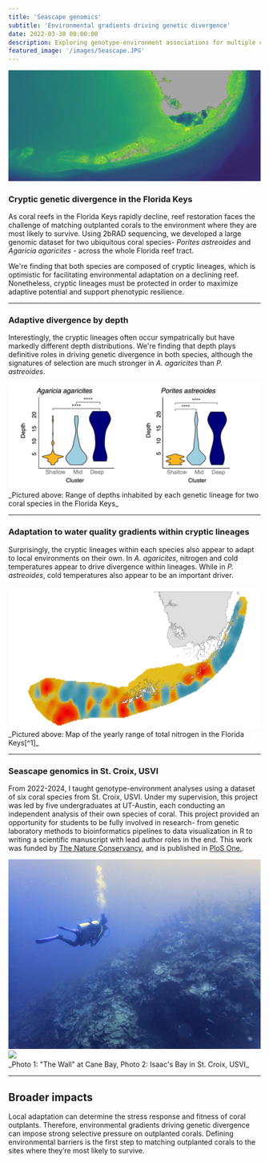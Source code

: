 ```yaml
---
title: 'Seascape genomics'
subtitle: 'Environmental gradients driving genetic divergence'
date: 2022-03-30 00:00:00
description: Exploring genotype-environment associations for multiple coral species in Florida and the Caribbean
featured_image: '/images/Seascape.JPG'
---
```


![](/images/FLKeys_bathymetry.png)

### Cryptic genetic divergence in the Florida Keys

As coral reefs in the Florida Keys rapidly decline, reef restoration faces the challenge of matching outplanted corals to the environment where they are most likely to survive. Using 2bRAD sequencing, we developed a large genomic dataset for two ubiquitous coral species- _Porites astreoides_ and _Agaricia agaricites_ - across the whole Florida reef tract.

We're finding that both species are composed of cryptic lineages, which is optimistic for facilitating environmental adaptation on a declining reef. Nonetheless, cryptic lineages must be protected in order to maximize adaptive potential and support phenotypic resilience.

---

### Adaptive divergence by depth

Interestingly, the cryptic lineages often occur sympatrically but have markedly different depth distributions. We're finding that depth plays definitive roles in driving genetic divergence in both species, although the signatures of selection are much stronger in _A. agaricites_ than _P. astreoides_. 

<div class="gallery" data-columns="1">
	<img src="/images/Depth_diverge.png">

</div>
_Pictured above: Range of depths inhabited by each genetic lineage for two coral species in the Florida Keys_


---

### Adaptation to water quality gradients within cryptic lineages

Surprisingly, the cryptic lineages within each species also appear to adapt to local environments on their own. In _A. agaricites_, nitrogen and cold temperatures appear to drive divergence within lineages. While in _P. astreoides_, cold temperatures also appear to be an important driver. 

<div class="gallery" data-columns="1">
	<img src="/images/TNByearly_range.png">
</div>
_Pictured above: Map of the yearly range of total nitrogen in the Florida Keys[^1]_

[^1]: Water quality data is from the [SERC water quality monitoring network](http://serc.fiu.edu/wqmnetwork/)

---

### Seascape genomics in St. Croix, USVI

From 2022-2024, I taught genotype-environment analyses using a dataset of six coral species from St. Croix, USVI. Under my supervision, this project was led by five undergraduates at UT-Austin, each conducting an independent analysis of their own species of coral. This project provided an opportunity for students to be fully involved in research- from genetic laboratory methods to bioinformatics pipelines to data visualization in R to writing a scientific manuscript with lead author roles in the end. This work was funded by [The Nature Conservancy](https://www.nature.org/en-us/about-us/where-we-work/caribbean/virgin-islands/), and is published in [PloS One.](https://doi.org/10.1371/journal.pone.0318653).

<div class="gallery" data-columns="1">
	<img src="/images/The_wall.JPG">
	<img src="/images/Isaacs_beach.jpg">
</div>
_Photo 1: "The Wall" at Cane Bay, Photo 2: Isaac's Bay in St. Croix, USVI_

---

## Broader impacts

Local adaptation can determine the stress response and fitness of coral outplants. Therefore, environmental gradients driving genetic divergence can impose strong selective pressure on outplanted corals. Defining environmental barriers is the first step to matching outplanted corals to the sites where they’re most likely to survive.

